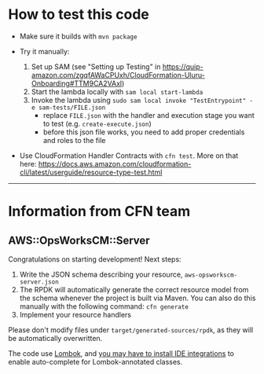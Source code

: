 # How to test this code
* Make sure it builds with `mvn package`
* Try it manually:
    1. Set up SAM (see "Setting up Testing" in https://quip-amazon.com/zgqfAWaCPUxh/CloudFormation-Uluru-Onboarding#TTM9CA2VAxl)
    2. Start the lambda locally with `sam local start-lambda`
    3. Invoke the lambda using `sudo sam local invoke "TestEntrypoint" -e sam-tests/FILE.json`
        * replace `FILE.json` with the handler and execution stage you want to test (e.g. `create-execute.json`)
        * before this json file works, you need to add proper credentials and roles to the file

* Use CloudFormation Handler Contracts with `cfn test`. More on that here: https://docs.aws.amazon.com/cloudformation-cli/latest/userguide/resource-type-test.html

____________________
# Information from CFN team

## AWS::OpsWorksCM::Server

Congratulations on starting development! Next steps:

1. Write the JSON schema describing your resource, `aws-opsworkscm-server.json`
2. The RPDK will automatically generate the correct resource model from the
   schema whenever the project is built via Maven. You can also do this manually
   with the following command: `cfn generate`
3. Implement your resource handlers


Please don't modify files under `target/generated-sources/rpdk`, as they will be
automatically overwritten.

The code use [Lombok](https://projectlombok.org/), and [you may have to install
IDE integrations](https://projectlombok.org/) to enable auto-complete for
Lombok-annotated classes.
